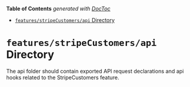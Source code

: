 <!-- START doctoc generated TOC please keep comment here to allow auto update -->
<!-- DON'T EDIT THIS SECTION, INSTEAD RE-RUN doctoc TO UPDATE -->

**Table of Contents** _generated with [DocToc](https://github.com/thlorenz/doctoc)_

- [`features/stripeCustomers/api` Directory](#featuresstripecustomersapi-directory)

<!-- END doctoc generated TOC please keep comment here to allow auto update -->

# `features/stripeCustomers/api` Directory

The api folder should contain exported API request declarations and api hooks related to the StripeCustomers feature.
